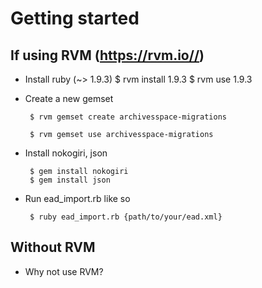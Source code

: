 # Getting started

## If using RVM (https://rvm.io//)
  
  * Install ruby (~> 1.9.3) 
         $ rvm install 1.9.3
				 $ rvm use 1.9.3

  * Create a new gemset

         $ rvm gemset create archivesspace-migrations
         
         $ rvm gemset use archivesspace-migrations

  * Install nokogiri, json

         $ gem install nokogiri
         $ gem install json

  * Run ead_import.rb like so
  
         $ ruby ead_import.rb {path/to/your/ead.xml}


## Without RVM

  * Why not use RVM?


